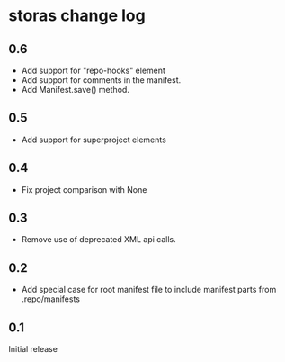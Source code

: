 # storas change log

## 0.6

* Add support for "repo-hooks" element
* Add support for comments in the manifest.
* Add Manifest.save() method.

## 0.5

* Add support for superproject elements

## 0.4

* Fix project comparison with None

## 0.3

* Remove use of deprecated XML api calls.

## 0.2

* Add special case for root manifest file to include manifest parts from .repo/manifests

## 0.1

Initial release
